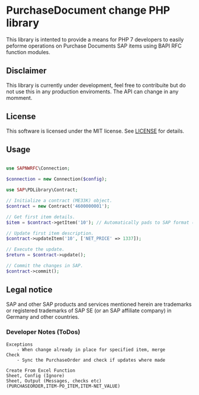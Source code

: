 # PurchaseDocument change PHP library

This library is intented to provide a means for PHP 7 developers to easily peforme operations on Purchase Documents SAP items using BAPI RFC function modules. 

## Disclaimer

This library is currently under development, feel free to contribuite but do not use this in any production enviroments. The API can change in any momment.

## License

This software is licensed under the MIT license. See [LICENSE](LICENSE) for details.

## Usage
```php

use SAPNWRFC\Connection;

$connection = new Connection($config);

use SAP\PDLibrary\Contract;

// Initialize a contract (ME33K) object.
$contract = new Contract('4600000001');

// Get first item details.
$item = $contract->getItem('10'); // Automatically pads to SAP format (00010)

// Update first item description.
$contract->updateItem('10', ['NET_PRICE' => 1337]);

// Execute the update.
$return = $contract->update();

// Commit the changes in SAP.
$contract->commit();
```

## Legal notice

SAP and other SAP products and services mentioned herein are trademarks or registered trademarks of SAP SE (or an SAP affiliate company) in Germany and other countries.

### Developer Notes (ToDos)
```
Exceptions
    - When change already in place for specified item, merge
Check
    - Sync the PurchaseOrder and check if updates where made

Create From Excel Function
Sheet, Config (Ignore)
Sheet, Output (Messages, checks etc)
(PURCHASEORDER,ITEM-PO_ITEM,ITEM-NET_VALUE)
```